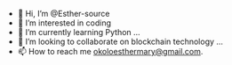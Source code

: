 - 👋 Hi, I’m @Esther-source
- 👀 I’m interested in coding
- 🌱 I’m currently learning Python ...
- 💞️ I’m looking to collaborate on blockchain technology  ...
- 📫 How to reach me okoloesthermary@gmail.com.

<!---
Esther-source/Esther-source is a ✨ special ✨ repository because its `README.md` (this file) appears on your GitHub profile.
You can click the Preview link to take a look at your changes.
--->
